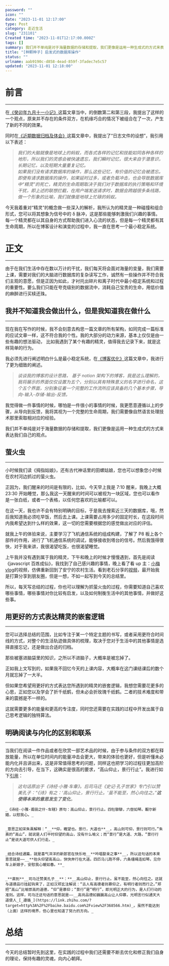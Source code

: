 ```yaml
---
password: ""
icon: ""
date: "2023-11-01 12:17:00"
type: Post
category: 走近生活
slug: "231101"
Created time: "2023-11-01T12:17:00.000Z"
tags: []
summary: 我们并不单纯是对于海量数据的存储和提取，我们更像是运用一种生成式的方式来表达我们自己的观点。
title: "[种颗种子] 启发式的数据库操作"
status: ""
urlname: aab9190c-d858-4ead-859f-3fadec7e5c57
updated: "2023-11-01 12:18:00"
---
```


# 前言

---

在[《癸卯年九月十一小记》](https://matrixcore.top/article/231025)这篇文章当中，的倒数第二和第三段，我提出了这样的一个观点，原来并不存在的条件双方，在机缘巧合的情况下被组合在了一次，产生了新的不同的效果。

同时在[《近期数据归档及体会》](https://matrixcore.top/article/231022)这篇文章中，我提出了“日志文件的设想”，我引用以下表述：

> _我们的大脑就像是地球上的蚂蚁，而各式各样的记忆和技能如同各种各样的地形，所以我们的灵感会被快速遗忘，我们瞬时记忆，很大来自于潜意识，长期记忆，以及短期大量重复记忆。  
>  如果我们没有请求数据库的操作，那么这些记忆，有价值的记忆会被遗忘。即使有请求数据库的操作，如果延时过多，或者负载冲击，也会导致数据库中“精灵”的死亡，精灵的生命周期取决于我们对于数据库的执行策略和环境干扰，即上述的联想拦截，在用户端发送请求时，数据会跨越很多条线路，做一个形象的比喻，我们就像是地球上忙碌的蚂蚁。_

今天我着重对“精灵”的概念做一些深入的解析，我所认为的精灵是一种碰撞和组合形式，您可以将其想象为信号中的 δ 脉冲，这是那些能够刺激我们兴趣的事情。每一个精灵都在以其自身的方式帮助我们进入心流的状态，但是每一个精灵都有其生命周期，所以在博客设计和演变的过程中，我一直在思考一个最小稳定系统。

# 正文

---

由于在我们生活中存在数以万计的干扰，我们每天将会面对海量的变量，我们需要上课，需要对我们的大脑进行数据库的复杂读写工作，诚然有一些操作并不符合我们主观的意愿，但是正因为如此，才衬托出碎片和离子时代中最小稳定系统和过程的重要性。要么我们只能在夸克级别的数据流中，消耗自己宝贵的生命，用低价值的麻醉进行买椟还珠。

## 我并不知道我会做出什么，但是我知道我在做什么

---

现在我在写作的时候，我不会刻意去构思一篇文章的所有架构，如同完成一篇标准的应试文章一样，这不符合我的个性。我的大部分的动力来源，基本上仅仅是由一些有趣的想法驱动， 比如我遇到了某个有趣的精灵，值得我去记录下来，就是这样简单的行为。

我必须先进行阐述明白什么是最小稳定系统，在[《博客优化》](https://matrixcore.top/article/improve)这篇文章中，我进行了更为细致的阐述。

> _谈谈我的博客的设计思路， 基于 notion 架构下的博客，我是这么理解的，我将展示的界面仅仅设置为五个，分别以具有特殊意义的名字进行命名，这个五个界面，分别象征着一个完整的工作流所应该具备的几个基本步骤，导向-输入-存储-输出-反馈。_

我觉得做一件事情的时候，哪怕是一件很小的事情的时候，我更愿意遵循以上的步骤，从导向到反馈，我将其视为一个完整的生命周期，我们需要像自然语言处理技术那里索取相对应的经验。

我们并不单纯是对于海量数据的存储和提取，我们更像是运用一种生成式的方式来表达我们自己的观点。

## 萤火虫

---

小时候我们读《拇指姑娘》，还有古代神话里的田螺姑娘，您也可以想象您小时候在农村河边抓过的萤火虫。

正因为，我们醒来的时间是有限的，比如，今天早上我是 7:10 醒来，我晚上大概 23:30 开始睡觉，那么我这一天醒来的时间可以被视为一块区域，您也可以看作是一张白纸，或者一个表格，以任何您喜欢的比喻都可以。

在这一天，我也许不会有特别明确的目标，于是我去搜索近三天的数据库，哦，然后我知道我必须吃早饭，然后去上课。上课需要占用多少的固定时长，在这段时间内我希望达到什么样的效果，这一切的您需要根据您的感觉做出对应的评估。

就我上午的体验来说，主要学习了飞机通信系统的组成构建，了解了 P8 板上各个部件的作用，进行了飞机通信系统的调试，能够接收到塔台的信号。然后我饿得很快，对于我来讲，我很渴望吃饭，也很渴望睡觉。

上午我并没有遇到属于我的精灵，下午和晚上的时候才慢慢遇到，首先是阅读《javascript 百炼成仙》，我找到了自己感兴趣的事情，晚上看了看 up 主：[小梅 vlog](https://www.bilibili.com/video/BV1Sj411a74k/?spm_id_from=333.999.top_right_bar_window_history.content.click&vd_source=237e295a40d7aaea043ead8c0d2c78ab)的视频，仿佛重新回到了安宁的农村生活。看到老石分享的[视频](https://t.bilibili.com/858969699475521558)，最开始我是打算分享到朋友圈，但是一想，不如一起写到今天的总结里。

所以，每天写总结的过程，你也可以理解为抓萤火虫的过程，你需要知道自己喜欢哪些事情，哪些事情对你比较有启发，以及如何制衡生活中的其他事情，并做好这些事。

## 用更好的方式表达精灵的嵌套逻辑

---

您可以选择总结的范围，比如专注于某一个特定主题的书写，或者采用更符合时间线的方式，对整个的生活轨迹做具体的梳理，取决于您对于生活中的其他事情是选择直接忘记，还是做出合适的归档。

那些被塞进脑袋里的知识，之所以不进脑子，大概率是被忘掉了。

正如我上文写到的，如果我不回忆今天的上课内容，大概率在这门课结课后的数个月就忘掉了一大半。

但如果您希望用更好的方式表达您所遇到的精灵的嵌套逻辑，我想您需要花更多的心思，正如您以及学会了折千纸鹤，但未必会折玫瑰千纸鹤。二者的技术难度和带来的震撼是不一样的。

这就需要更多的能量和更高的专注度，同时您还需要在实践的过程中开发出属于自己思考逻辑的独特算法。

## 明确阅读与内化的区别和联系

---

当我们在阅读一件作品或者在欣赏一部艺术品的时候，由于参与条件的双方都在释放能量，所以在单位时间内的能量冲击会更大，带来的体验也更好，但是听懂未必能内化并且讲出来，这是非常值得思考的问题，同样这也把学习的过程往更加高阶的方向去引导，在当下，这确实是很高的要求，“高山仰止，景行行止”。我进行如下[引用](https://www.zhihu.com/question/24801258)：

> _这句话原出于《诗经·小雅·车舝》。后司马迁《史记·孔子世家》专门引以赞美孔子：“《诗》有之：‘高山仰止，景行行止。'虽不能至，然心向往之。”****这使得本来的意思发生了变化****。_

    _《诗经·小雅·甫田之什·车辖》原句：高山仰止，景行行止。四牡騑騑，六辔如琴。觏尔新婚，以慰我心。_


    _意思正如宋朱熹解释：“__**仰，瞻望也。景行，大道也**__。高山则可仰，景行则可行。”朱熹的“高山”，就说是人们平时仰望的高山，没有什么喻义；而“景行”是大道、大路，“景行行止”是说大道可供人们行走。_


    _结合诗经通篇，就是喜气洋洋的新郎官在快乐地__**吟唱娶亲之事**__，所以这句话的本来意思就是——__**抬头仰望高高山，快快奔行在大道。四匹马儿跑不停，六条缰绳连如琴。见你车上新娘子，安慰我心暖如春。**_


    _**直到**__司马迁赞美孔子__**：**__高山仰止，景行行止。虽不能至，然心向往之。这就与道德品行挂起钩来了，正如汉郑玄注解说：“古人有高德者则慕仰之，有明行者则而行之。”郑把“高山”比喻崇高的道德，“仰”是慕仰；“景行”是“明行”，即光明正大的行为，是人们行动的准则。这样，司马迁这句话的意思就是——__高尚品德如巍巍高山让人仰慕，光明言行似通天大道使人_[_遵循_](https://link.zhihu.com/?target=http%3A%2F%2Fbaike.baidu.com%2Fview%2F368566.htm)_。虽然不能达到（上面）这样的境界，但心里也知道了努力的方向。_

# 总结

---

今天的总结暂时先到这里，在实践的过程中我们还需要不断去优化和修正我们自身的理论，保持有趣的灵魂，向内心朝拜。
